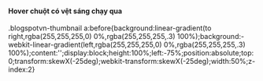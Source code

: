 #### Hover chuột có vệt sáng chạy qua

.blogspotvn-thumbnail a:before{background:linear-gradient(to right,rgba(255,255,255,0) 0%,rgba(255,255,255,.3) 100%);background:-webkit-linear-gradient(left,rgba(255,255,255,0) 0%,rgba(255,255,255,.3) 100%);content:'';display:block;height:100%;left:-75%;position:absolute;top:0;transform:skewX(-25deg);webkit-transform:skewX(-25deg);width:50%;z-index:2}
